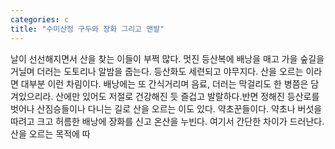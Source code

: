 ```yaml
---
categories: c
title: "수미산정 구두와 장화 그리고 맨발"
---
```

날이 선선해지면서 산을 찾는 이들이 부쩍 많다. 멋진 등산복에 배낭을 매고 가을 숲길을 거닐며 더러는 도토리나 알밤을 줍는다. 등산화도 세련되고 야무지다. 산을 오르는 이라면 대부분 이런 차림이다. 배낭에는 또 간식거리며 음료, 더러는 막걸리도 한 병쯤은 담겨있으리라. 산에만 있어도 저절로 건강해진 듯 즐겁고 발랄하다.반면 정해진 등산로를 벗어나 산짐승들이나 다니는 길로 산을 오르는 이도 있다. 약초꾼들이다. 약초나 버섯을 따려고 크고 허름한 배낭에 장화를 신고 온산을 누빈다. 여기서 간단한 차이가 드러난다. 산을 오르는 목적에 따
